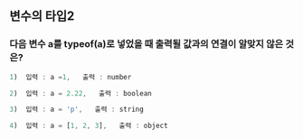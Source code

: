 ## 변수의 타입2

### 다음 변수 a를 typeof(a)로 넣었을 때 출력될 값과의 연결이 알맞지 않은 것은?

```javascript
1)  입력 : a =1,   출력 : number

2)  입력 : a = 2.22,   출력 : boolean

3)  입력 : a = 'p',   출력 : string

4)  입력 : a = [1, 2, 3],   출력 : object
```
